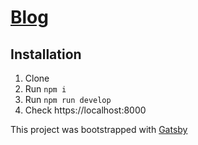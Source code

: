 # [Blog](https://ermolaevid.github.io/blog/)
## Installation
1. Clone
2. Run `npm i`
3. Run `npm run develop`
4. Check https://localhost:8000

This project was bootstrapped with [Gatsby](https://github.com/gatsbyjs/gatsby-starter-blog)